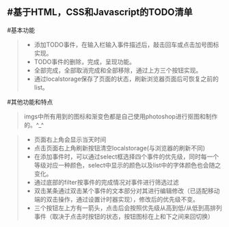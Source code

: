 ﻿
#基于HTML，CSS和Javascript的TODO清单
------
#基本功能

> * 添加TODO事件，在输入栏输入事件描述后，敲击回车或点击加号图标实现。
> * TODO事件的删除，完成，呈现功能。
> * 全部完成，全部取消完成和全部移除，通过上方三个按钮实现。
> * 通过localstorage保存了页面的状态，刷新浏览器页面后可恢复之前的list。


#其他功能和特点

>imgs中所有用到的图标和渐变色都是自己使用photoshop进行抠图和制作的。^_^

> * 页面右上角会显示当天时间
> * 点击页面右上角刷新按钮清空localstorage(与浏览器的刷新不同)
> * 在添加事件时，可以通过select框选择四个事件的优先级，同时每一个等级对应一种颜色，select中显示的颜色以及list中的字体颜色也会随之变化。
> * 通过底部的filter按事件的完成情况对事件进行筛选过滤
> * 双击某条通过双击某个事件的文本部分对其进行编辑修改（已适配移动端的双击操作，通过设置计时器实现），修改后的优先级不变。
> * 三个按钮左上方有一箭头，点击后会按照优先级从高到低/从低到高排列事件（取决于点击时按钮的状态，按钮图标在上和下之间来回切换）


